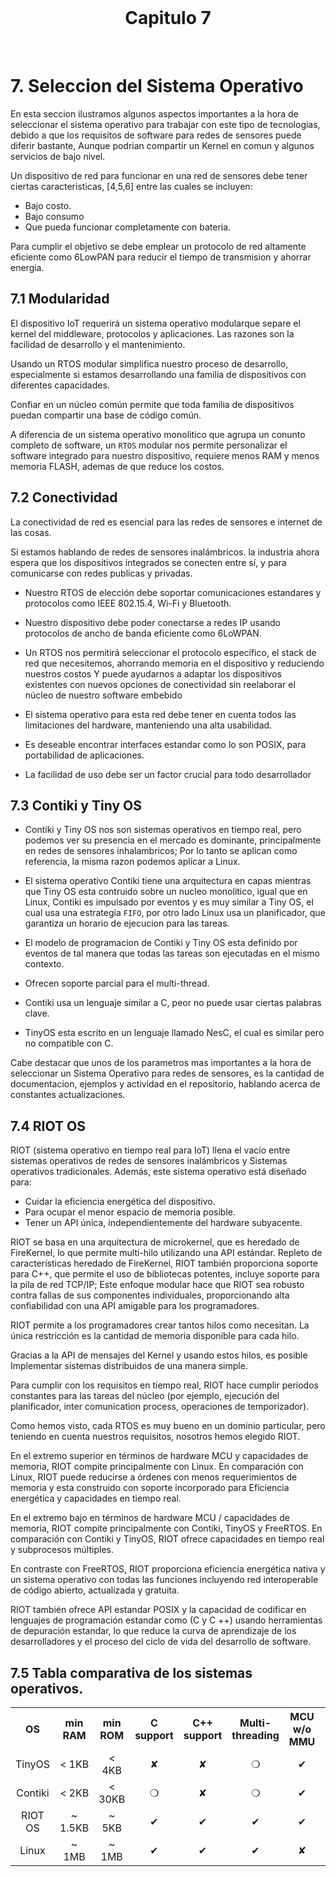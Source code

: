 <br>
<h1 align="center">Capitulo 7</h1>
<br>

# 7. Seleccion del Sistema Operativo

En esta seccion ilustramos algunos aspectos importantes a la hora de seleccionar el sistema operativo para trabajar con este tipo de tecnologias, debido a que los requisitos de software para redes de sensores puede diferir bastante, Aunque podrian compartir un Kernel en comun y algunos servicios de bajo nivel.

Un dispositivo de red para funcionar en una red de sensores debe tener ciertas caracteristicas, [4,5,6]  entre las cuales se incluyen:
- Bajo costo.
- Bajo consumo
- Que pueda funcionar completamente con bateria.

Para cumplir el objetivo se debe emplear un protocolo de red altamente eficiente como 6LowPAN para reducir el tiempo de transmision y ahorrar energia.


## 7.1 Modularidad

El dispositivo IoT requerirá un sistema operativo modularque separe el kernel del middleware, protocolos y
aplicaciones. Las razones son la facilidad de desarrollo y el mantenimiento.

Usando un RTOS modular simplifica nuestro proceso de desarrollo, especialmente si estamos desarrollando una familia de dispositivos con diferentes capacidades. 

Confiar en un núcleo común permite que toda familia de dispositivos puedan compartir una base de código común.

A diferencia de un sistema operativo monolitico que agrupa un conunto completo de software, un ```RTOS``` modular nos permite personalizar el software integrado para nuestro dispositivo, requiere menos RAM y menos memoria FLASH, ademas de que reduce los costos.


## 7.2 Conectividad

La conectividad de red es esencial para las redes de sensores e internet de las cosas.

Si estamos hablando de redes de sensores inalámbricos. 
la industria ahora espera que los dispositivos integrados se conecten entre sí, y para comunicarse con redes publicas y privadas. 

- Nuestro RTOS de elección debe soportar comunicaciones estandares y protocolos como IEEE 802.15.4, Wi-Fi y Bluetooth. 

- Nuestro dispositivo debe poder conectarse a redes IP usando protocolos de ancho de banda eficiente como 6LoWPAN. 

- Un RTOS nos permitirá seleccionar el protocolo específico, el stack de red que necesitemos, ahorrando memoria en el dispositivo y reduciendo nuestros costos Y puede ayudarnos a adaptar los dispositivos existentes con nuevos opciones de conectividad sin reelaborar el núcleo de nuestro software embebido

- El sistema operativo para esta red debe tener en cuenta todos las limitaciones del hardware, manteniendo una alta usabilidad.
- Es deseable encontrar interfaces estandar como lo son POSIX, para portabilidad de aplicaciones.
- La facilidad de uso debe ser un factor crucial para todo desarrollador

## 7.3 Contiki y Tiny OS

- Contiki y Tiny OS nos son sistemas operativos en tiempo real, pero podemos ver su presencia en el mercado es dominante, principalmente en redes de sensores inhalambricos; Por lo tanto se aplican como referencia, la misma razon podemos aplicar a Linux.

- El sistema operativo Contiki tiene una arquitectura en capas mientras que Tiny OS esta contruido sobre un nucleo monolitico, igual que en Linux, Contiki es impulsado por eventos y es muy similar a Tiny OS, el cual usa una estrategia ```FIFO```, por otro lado Linux usa un planificador, que garantiza un horario de ejecucion para las tareas.

- El modelo de programacion de Contiki y Tiny OS esta definido por eventos de tal manera que todas las tareas son ejecutadas en el mismo contexto.

- Ofrecen soporte parcial para el multi-thread.
- Contiki usa un lenguaje similar a C, peor no puede usar ciertas palabras clave.
- TinyOS esta escrito en un lenguaje llamado NesC, el cual es similar pero no compatible con C.
  
Cabe destacar que unos de los parametros mas importantes a la hora de seleccionar un Sistema Operativo para redes de sensores, es la cantidad de documentacion, ejemplos y actividad en el repositorio, hablando acerca de constantes actualizaciones.

## 7.4 RIOT OS

RIOT (sistema operativo en tiempo real para IoT) llena el vacío entre sistemas operativos de redes de sensores inalámbricos y Sistemas operativos tradicionales. Además, este sistema operativo está diseñado para: 
- Cuidar la eficiencia energética del dispositivo. 
- Para ocupar el menor espacio de memoria posible.
- Tener un API única, independientemente del hardware subyacente.

RIOT se basa en una arquitectura de microkernel, que es heredado de FireKernel, lo que permite multi-hilo utilizando una API estándar. Repleto de características heredado de FireKernel, RIOT también proporciona soporte para C++, que permite el uso de bibliotecas potentes, incluye soporte para la pila de red TCP/IP; Este enfoque modular hace que RIOT sea robusto contra fallas de sus componentes individuales, proporcionando alta confiabilidad
con una API amigable para los programadores.

RIOT permite a los programadores crear tantos hilos como necesitan. La única restricción es la cantidad de memoria  disponible para cada hilo. 

Gracias a la API de mensajes del Kernel y usando estos hilos, es posible Implementar sistemas distribuidos de una manera simple.

Para cumplir con los requisitos en tiempo real, RIOT hace cumplir períodos constantes para las tareas del núcleo (por ejemplo, ejecución del planificador, inter comunication  process, operaciones de temporizador).


Como hemos visto, cada RTOS es muy bueno en un dominio particular, pero teniendo en cuenta nuestros requisitos, nosotros hemos elegido RIOT. 

En el extremo superior en términos de hardware MCU y capacidades de memoria, RIOT compite principalmente con Linux. En comparación con Linux, RIOT puede reducirse a órdenes con menos requerimientos de memoria y esta construido con soporte incorporado para 
Eficiencia energética y capacidades en tiempo real. 

En el extremo bajo en términos de hardware MCU / capacidades de memoria, RIOT compite
principalmente con Contiki, TinyOS y FreeRTOS.
En comparación con Contiki y TinyOS, RIOT ofrece capacidades en tiempo real y subprocesos múltiples. 

En contraste con FreeRTOS, RIOT proporciona eficiencia energética nativa y un sistema operativo con todas las funciones incluyendo red interoperable de código abierto, actualizada y gratuita.

RIOT también ofrece API estandar POSIX y la capacidad de codificar en lenguajes de programación estandar como (C y C ++) usando herramientas de depuración estandar, lo que reduce la curva de aprendizaje de los desarrolladores
y el proceso del ciclo de vida del desarrollo de software.


## 7.5 Tabla comparativa de los sistemas operativos.

<div>
<table id="tblOne" style="width:100%;" >
 <tr align="center">
    <th>OS</th>
    <th>min RAM</th>
    <th>min ROM</th>
    <th>C support</th>
    <th>C++ support</th>
    <th>Multi-threading</th>
    <th>MCU w/o MMU</th>
    <th>Modularity</th>
    <th>Real-time</th>
 </tr>
  <tr align="center">
    <td>TinyOS</td>
    <td>< 1KB</td>
    <td>< 4KB</td>
    <td> &#10008 </td>
    <td> &#10008 </td>
    <td>&#10061</td>
    <td>&#10004</td>
    <td>&#10008</td>
    <td>&#10008</td>
 </tr>
 <tr align="center">
    <td>Contiki</td>
    <td>< 2KB</td>
    <td>< 30KB</td>
    <td> &#10061 </td>
    <td> &#10008 </td>
    <td>&#10061</td>
    <td>&#10004</td>
    <td>&#10061</td>
    <td>&#10061</td>
 </tr>
 <tr align="center">
    <td>RIOT OS</td>
    <td>~ 1.5KB</td>
    <td>~ 5KB</td>
    <td> &#10004 </td>
    <td> &#10004 </td>
    <td>&#10004</td>
    <td>&#10004</td>
    <td>&#10004</td>
    <td>&#10004</td>
 </tr>
 <tr align="center">
    <td>Linux</td>
    <td>~ 1MB</td>
    <td>~ 1MB</td>
    <td> &#10004 </td>
    <td> &#10004 </td>
    <td>&#10004</td>
    <td>&#10008</td>
    <td>&#10061</td>
    <td>&#10061</td>
 </tr>
</table>
</div>

<br>